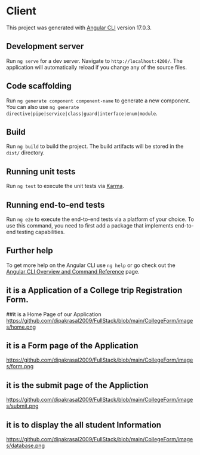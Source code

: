 # Client

This project was generated with [Angular CLI](https://github.com/angular/angular-cli) version 17.0.3.

## Development server

Run `ng serve` for a dev server. Navigate to `http://localhost:4200/`. The application will automatically reload if you change any of the source files.

## Code scaffolding

Run `ng generate component component-name` to generate a new component. You can also use `ng generate directive|pipe|service|class|guard|interface|enum|module`.

## Build

Run `ng build` to build the project. The build artifacts will be stored in the `dist/` directory.

## Running unit tests

Run `ng test` to execute the unit tests via [Karma](https://karma-runner.github.io).

## Running end-to-end tests

Run `ng e2e` to execute the end-to-end tests via a platform of your choice. To use this command, you need to first add a package that implements end-to-end testing capabilities.

## Further help

To get more help on the Angular CLI use `ng help` or go check out the [Angular CLI Overview and Command Reference](https://angular.io/cli) page.



## it is a Application of a College trip Registration Form.


##it is a Home Page of our Application
https://github.com/dipakrasal2009/FullStack/blob/main/CollegeForm/images/home.png


## it is a Form page of the Application
https://github.com/dipakrasal2009/FullStack/blob/main/CollegeForm/images/form.png


## it is the submit page of the Appliction
https://github.com/dipakrasal2009/FullStack/blob/main/CollegeForm/images/submit.png


## it is to display the all student Information
https://github.com/dipakrasal2009/FullStack/blob/main/CollegeForm/images/database.png




